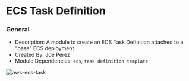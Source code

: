 # ECS Task Definition

### General

* Description: A module to create an ECS Task Definition attached to a "base" ECS deployment
* Created By: Joe Perez
* Module Dependencies: `ecs`, `task definition template`

![aws-ecs-task](https://github.com/ChowNow/ops-tf-modules/workflows/aws-ecs-task/badge.svg)

